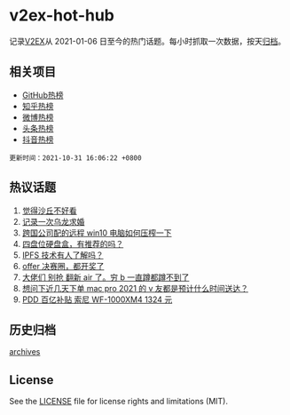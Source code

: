 # v2ex-hot-hub

 记录[V2EX](https://www.v2ex.com/)从 2021-01-06 日至今的热门话题。每小时抓取一次数据，按天[归档](archives)。
 
 ## 相关项目

- [GitHub热榜](https://github.com/snaildev/github-hot-hub)
- [知乎热榜](https://github.com/snaildev/zhihu-hot-hub)
- [微博热榜](https://github.com/snaildev/weibo-hot-hub)
- [头条热榜](https://github.com/snaildev/toutiao-hot-hub)
- [抖音热榜](https://github.com/snaildev/douyin-hot-hub)


 `更新时间：2021-10-31 16:06:22 +0800`

## 热议话题

1. [觉得沙丘不好看](https://www.v2ex.com/t/811829)
1. [记录一次乌龙求婚](https://www.v2ex.com/t/811880)
1. [跨国公司配的远程 win10 电脑如何压榨一下](https://www.v2ex.com/t/811861)
1. [四盘位硬盘盒，有推荐的吗？](https://www.v2ex.com/t/811753)
1. [IPFS 技术有人了解吗？](https://www.v2ex.com/t/811843)
1. [offer 决赛圈，都开奖了](https://www.v2ex.com/t/811836)
1. [大佬们 别抢 翻新 air 了。穷 b 一直蹲都蹲不到了](https://www.v2ex.com/t/811762)
1. [想问下近几天下单 mac pro 2021 的 v 友都是预计什么时间送达？](https://www.v2ex.com/t/811812)
1. [PDD 百亿补贴 索尼 WF-1000XM4 1324 元](https://www.v2ex.com/t/811782)

## 历史归档

[archives](archives)

## License

See the [LICENSE](LICENSE) file for license rights and limitations (MIT).
